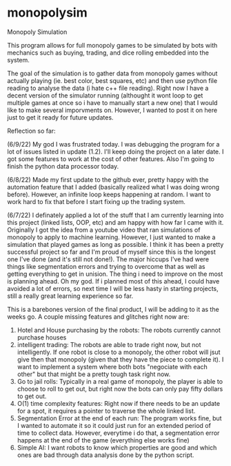 # monopolysim
Monopoly Simulation

This program allows for full monopoly games to be simulated by bots with mechanics such as buying, trading, and dice rolling embedded into the system.

The goal of the simulation is to gather data from monopoly games without actually playing (ie. best color, best squares, etc) and then use python file reading to analyse the data (i hate c++ file reading).
Right now I have a decent version of the simulator running (althought it wont loop to get multiple games at once so i have to manually start a new one) that I would like to make several imporvments on.
However, I wanted to post it on here just to get it ready for future updates. 

Reflection so far:

(6/9/22)
My god I was frustrated today. I was debugging the program for a lot of issues listed in update (1.2). I'll keep doing the project on a later date. I got some features to work at the cost of other features. Also I'm going to finish the python data processor today.

(6/8/22)
Made my first update to the github ever, pretty happy with the automation feature that I added (basically realized what I was doing wrong before). However, an infinite loop keeps happening at random. I want to work hard to fix that before I start fixing up the trading system. 

(6/7/22)
I definately applied a lot of the stuff that I am currently learning into this project (linked lists, OOP, etc) and am happy with how far I came with it. Originally I got the idea from a youtube video that ran simulations of monopoly to apply to machine learning. However, I just wanted to make a simulation that played games as long as possible.
I think it has been a pretty successful project so far and I'm proud of myself since this is the longest one I've done (and it's still not done!). The major hiccups I've had were things like segmentation errors and trying to overcome that as well as getting everything to get in unision.
The thing i need to improve on the most is planning ahead. Oh my god. If i planned most of this ahead, I could have avoided a lot of errors, so next time I will be less hasty in starting projects, still a really great learning experience so far.

This is a barebones version of the final product, I will be adding to it as the weeks go.
A couple missing features and glitches right now are:
1. Hotel and House purchasing by the robots: The robots currently cannot purchase houses
2. intelligent trading: The robots are able to trade right now, but not intelligently. If one robot is close to a monopoly, the other robot will jsut give then that monopoly (given that they have the piece to complete it). I want to implement a system where both bots "negociate with each other" but that might be a pretty tough task right now.
3. Go to jail rolls: Typically in a real game of monopoly, the player is able to choose to roll to get out, but right now the bots can only pay fifty dollars to get out.
4. O(1) time complexity features: Right now if there needs to be an update for a spot, it requires a pointer to traverse the whole linked list. 
5. Segmentation Error at the end of each run: The program works fine, but I wanted to automate it so it could just run for an extended period of time to collect data. However, everytime i do that, a segmentation error happens at the end of the game (everything else works fine)
6. Simple AI: I want robots to know which properties are good and which ones are bad through data analysis done by the python script.

